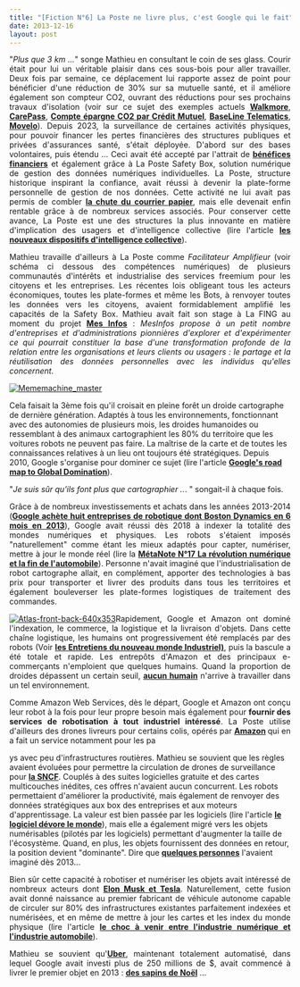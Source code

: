 ```yaml
---
title: "[Fiction N°6] La Poste ne livre plus, c'est Google qui le fait"
date: 2013-12-16
layout: post
---
```


<p style="text-align: justify;">"<em>Plus que 3 km ...</em>" songe Mathieu en consultant le coin de ses glass. Courir était pour lui un véritable plaisir dans ces sous-bois pour aller travailler. Deux fois par semaine, ce déplacement lui rapporte assez de point pour bénéficier d'une réduction de 30% sur sa mutuelle santé, et il améliore également son compteur CO2, ouvrant des réductions pour ses prochains travaux d'isolation (voir sur ce sujet des exemples actuels <a href="http://www.proame.net/walkmore-big-data-et-ludification-pour-une-banque-qui-relie-performances-physiques-et-financieres-le-regime-big-data-serait-il-ne/#" target="_blank" rel="noopener"><strong>Walkmore</strong></a>, <a href="http://medcitynews.com/2013/06/did-you-exercise-today-aetna-can-tell-with-smartphone-app/" target="_blank" rel="noopener"><strong>CarePass</strong></a>, <a href="/2013/11/et-si-la-richesse-netait-pas-synonyme-de-plus-la-monnaie-des-economies-de-co2.html" target="_blank" rel="noopener"><strong>Compte épargne CO2 par Crédit Mutuel</strong></a>, <a href="http://quebec.huffingtonpost.ca/2013/08/20/un-gps-pour-reduire-ses-primes-dassurances_n_3787207.html?utm_hp_ref=tw" target="_blank" rel="noopener"><strong>BaseLine Telematics</strong></a>, <a href="http://www.movelo.se/wordpress/projects/movelo-efficient-driving/" target="_blank" rel="noopener"><strong>Movelo</strong></a>). Depuis 2023, la surveillance de certaines activités physiques, pour pouvoir financer les pertes financières des structures publiques et privées d'assurances santé, s'était déployée. D'abord sur des bases volontaires, puis étendu ... Ceci avait été accepté par l'attrait de <a href="http://bits.blogs.nytimes.com/2012/12/05/car-insurance-gets-personal/?smid=tw-share&_r=0" target="_blank" rel="noopener"><strong>bénéfices financiers</strong></a> et également grâce à La Poste Safety Box, solution numérique de gestion des données numériques individuelles. La Poste, structure historique inspirant la confiance, avait réussi à devenir la plate-forme personnelle de gestion de nos données. Cette activité ne lui avait pas permis de combler <a href="http://www.lesechos.fr/entreprises-secteurs/finance-marches/actu/0203187869922-la-poste-va-devoir-revoir-la-distribution-du-courrier-636927.php?xtor=RSS-2132" target="_blank" rel="noopener"><strong>la chute du courrier papier</strong></a>, mais elle devenait enfin rentable grâce à de nombreux services associés. Pour conserver cette avance, La Poste est une des structures la plus innovante en matière d'implication des usagers et d'intelligence collective (lire l'article <a href="/2013/10/les-nouveaux-dispositifs-dinnovations-collectifs.html" target="_blank" rel="noopener"><strong>les nouveaux dispositifs d'intelligence collective</strong></a>).</p>
<p style="text-align: justify;">Mathieu travaille d'ailleurs à La Poste comme <em>Facilitateur Amplifieur</em> (voir schéma ci dessous des compétences numériques) de plusieurs communautés d'intérêts et industrialise des services freemium pour les citoyens et les entreprises. Les récentes lois obligeant tous les acteurs économiques, toutes les plate-formes et même les Bots, à renvoyer toutes les données vers les citoyens, avaient formidablement amplifié les capacités de la Safety Box. Mathieu avait fait son stage à La FING au moment du projet <a href="http://fing.org/?-MesInfos-les-donnees-personnelles-" target="_blank" rel="noopener"><strong>Mes Infos</strong></a> : <em>MesInfos propose à un petit nombre d'entreprises et d'administrations pionnières d'explorer et d'expérimenter ce qui pourrait constituer la base d'une transformation profonde de la relation entre les organisations et leurs clients ou usagers : le partage et la réutilisation des données personnelles avec les individus qu'elles concernent.</em></p>
<p style="text-align: justify;"><a class="asset-img-link" href="/wp-content/uploads/sites/6/old/6a0120a66d2ad4970b01a3fa8a3a21970b-pi.png"><img class="asset asset-image at-xid-6a0120a66d2ad4970b01a3fa8a3a21970b" style="margin-left: auto; margin-right: auto;" title="Mememachine_master" src="/wp-content/uploads/sites/6/old/6a0120a66d2ad4970b01a3fa8a3a21970b-500wi.png" alt="Mememachine_master" /></a></p>
<!--more-->

<span style="text-align: justify;">Cela faisait la 3ème fois qu'il croisait en pleine forêt un droide cartographe de dernière génération. Adaptés à tous les environnements, fonctionnant avec des autonomies de plusieurs mois, les droides humanoides ou ressemblant à des animaux cartographient les 80% du territoire que les voitures robots ne peuvent pas faire. La maîtrise de la carte et de toutes les connaissances relatives à un lieu ont toujours été stratégiques. Depuis 2010, Google s'organise pour dominer ce sujet (lire l'article </span><a style="text-align: justify;" href="http://mobile.nytimes.com/2013/12/15/magazine/googles-plan-for-global-domination-dont-ask-why-ask-where.html" target="_blank" rel="noopener"><strong>Google's road map to Global Domination</strong></a><span style="text-align: justify;">).</span>
<p style="text-align: justify;">"<em>Je suis sûr qu'ils font plus que cartographier ..</em>. " songait-il à chaque fois.</p>
<p style="text-align: justify;">Grâce à de nombreux investissements et achats dans les années 2013-2014 (<a href="http://www.nytimes.com/2013/12/14/technology/google-adds-to-its-menagerie-of-robots.html?_r=1&" target="_blank" rel="noopener"><strong>Google achète huit entreprises de robotique dont Boston Dynamics en 6 mois en 2013</strong></a>), Google avait réussi dès 2018 à indexer la totalité des mondes numériques et physiques. Les robots s'étaient imposés "naturellement" comme étant les mieux adaptés pour capter, numériser, mettre à jour le monde réel (lire la <a href="/2013/08/metanote-17-la-mutation-numerique-nengendre-pas-seulement-de-nouveaux-moyens-de-transports-elle-modi.html" target="_blank" rel="noopener"><strong>MétaNote N°17 La révolution numérique et la fin de l'automobile</strong></a>). Personne n'avait imaginé que l'industrialisation de robot cartographe allait, en complément, apporter des technologies à bas prix pour transporter et livrer des produits dans tous les territoires et également bouleverser les plate-formes logistiques de traitement des commandes.</p>
<p style="text-align: justify;"><a class="asset-img-link" href="/wp-content/uploads/sites/6/old/6a0120a66d2ad4970b01a3fa8a6fb3970b-pi.png"><img class="asset asset-image at-xid-6a0120a66d2ad4970b01a3fa8a6fb3970b" style="margin-left: auto; margin-right: auto;" title="Atlas-front-back-640x353" src="/wp-content/uploads/sites/6/old/6a0120a66d2ad4970b01a3fa8a6fb3970b-500wi.png" alt="Atlas-front-back-640x353" /></a>Rapidement, Google et Amazon ont dominé l'indexation, le commerce, la logistique et la livraison d'objets. Dans cette chaîne logistique, les humains ont progressivement été remplacés par des robots (Voir <a href="http://enmi-conf.org/wp/enmi13/" target="_blank" rel="noopener"><strong>les Entretiens du nouveau monde Industriel)</strong></a>, puis la bascule a été totale et rapide. Les entrepôts d'Amazon et des principaux e-commerçants n'emploient que quelques humains. Quand la proportion de droides dépassent un certain seuil, <a href="http://ht.ly/rNevq" target="_blank" rel="noopener"><strong>aucun humain</strong></a> n'arrive à travailler dans un tel environnement.</p>
<p style="text-align: justify;">Comme Amazon Web Services, dès le départ, Google et Amazon ont conçu leur robot à la fois pour leur propre besoin mais également pour <strong>fournir des services de robotisation à tout industriel intéressé</strong>. La Poste utilise d'ailleurs des drones livreurs pour certains colis, opérés par <strong><a href="http://www.lemonde.fr/technologies/article/2013/12/02/des-paquets-livres-par-drones-d-ici-cinq-ans_3523489_651865.html" target="_blank" rel="noopener">Amazon</a> </strong>qui en a fait un service notamment pour les pa
ys avec peu d'infrastructures routières. Mathieu se souvient que les règles avaient évoluées pour permettre la circulation de drones de surveillance pour <a href="http://www.latribune.fr/entreprises-finance/services/transport-logistique/20131106trib000794417/sncf-pour-utiliser-des-drones-de-surveillance-la-dgac-doit-faire-evoluer-ses-regles.html" target="_blank" rel="noopener"><strong>la SNCF</strong></a>. Couplés à des suites logicielles gratuite et des cartes multicouches inédites, ces offres n'avaient aucun concurrent. Les robots permettaient d'améliorer la productivité, mais également de renvoyer des données stratégiques aux box des entreprises et aux moteurs d'apprentissage. La valeur est bien passée par les logiciels (lire l'article <a href="/2013/12/le-logiciel-devore-le-transport-des-voyageurs.html" target="_blank" rel="noopener"><strong>le logiciel dévore le monde</strong></a>), mais elle a également migré vers les objets numérisables (pilotés par les logiciels) permettant d'augmenter la taille de l'écosystème. Quand, en plus, les objets fournissent des données en retour, la position devient "dominante". Dire que <a href="http://blog.launch.co/blog/googlewinseverything-part-1.html?utm_content=buffere86b9&utm_source=buffer&utm_medium=twitter&utm_campaign=Buffer" target="_blank" rel="noopener"><strong>quelques personnes</strong></a> l'avaient imaginé dès 2013...</p>
<p style="text-align: justify;">Bien sûr cette capacité à robotiser et numériser les objets avait intéressé de nombreux acteurs dont <strong><a href="/2013/09/un-cygne-noir-a-ete-vu-dans-la-silicon-valley-tesla-et-google-vont-lui-donner-un-nom.html" target="_blank" rel="noopener">Elon Musk et Tesla</a></strong>. Naturellement, cette fusion avait donné naissance au premier fabricant de véhicule autonome capable de circuler sur 80% des infrastructures existantes parfaitement indexées et numérisées, et en même de mettre à jour les cartes et les index du monde physique (lire l'article <a href="/2012/09/lindustrie-automobile-a-choisi-de-concevoir-developper-et-commercialiser-des-produits-qui-sadaptent-a-tous-les-territoires.html" target="_blank" rel="noopener"><strong>le choc à venir entre l'industrie numérique et l'industrie automobile</strong></a>).</p>
<p style="text-align: justify;">Mathieu se souvient qu'<a href="http://nymag.com/daily/intelligencer/2013/12/uber-might-be-more-valuable-than-facebook.html" target="_blank" rel="noopener"><strong>Uber</strong></a>, maintenant totalement automatisé, dans lequel Google avait investi plus de 250 millions de $, avait commencé à livrer le premier objet en 2013 : <a href="http://www.smartplanet.com/blog/bulletin/uber-brings-christmas-trees-on-demand/" target="_blank" rel="noopener"><strong>des sapins de Noël</strong></a> ...</p>